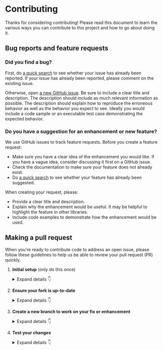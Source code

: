 # Contributing

Thanks for considering contributing! Please read this document to learn the various ways you can contribute to this project and how to go about doing it.

## Bug reports and feature requests

### Did you find a bug?

First, do [a quick search](https://github.com/comorment/ldpred2-standalone/issues) to see whether your issue has already been reported.
If your issue has already been reported, please comment on the existing issue.

Otherwise, open [a new GitHub issue](https://github.com/comorment/ldpred2-standalone/issues).  Be sure to include a clear title
and description.  The description should include as much relevant information as possible.  The description should
explain how to reproduce the erroneous behavior as well as the behavior you expect to see.  Ideally you would include a
code sample or an executable test case demonstrating the expected behavior.

### Do you have a suggestion for an enhancement or new feature?

We use GitHub issues to track feature requests. Before you create a feature request:

* Make sure you have a clear idea of the enhancement you would like. If you have a vague idea, consider discussing
it first on a GitHub issue.
* Check the documentation to make sure your feature does not already exist.
* Do [a quick search](https://github.com/comorment/ldpred2-standalone/issues) to see whether your feature has already been suggested.

When creating your request, please:

* Provide a clear title and description.
* Explain why the enhancement would be useful. It may be helpful to highlight the feature in other libraries.
* Include code examples to demonstrate how the enhancement would be used.

## Making a pull request

When you're ready to contribute code to address an open issue, please follow these guidelines to help us be able to review your pull request (PR) quickly.

1. **Initial setup** (only do this once)

    <details><summary>Expand details 👇</summary><br/>

    If you haven't already done so, please [fork](https://help.github.com/en/enterprise/2.13/user/articles/fork-a-repo) this repository on GitHub.

    Then clone your fork locally with

        git clone https://github.com/USERNAME/ldpred2-standalone.git

    or

        git clone git@github.com:USERNAME/ldpred2-standalone.git

    At this point the local clone of your fork only knows that it came from *your* repo, github.com/USERNAME/ldpred2-standalone.git, but doesn't know anything the *main* repo, [https://github.com/comorment/ldpred2-standalone.git](https://github.com/comorment/ldpred2-standalone). You can see this by running

        git remote -v

    which will output something like this:

        origin https://github.com/USERNAME/ldpred2-standalone.git (fetch)
        origin https://github.com/USERNAME/ldpred2-standalone.git (push)

    This means that your local clone can only track changes from your fork, but not from the main repo, and so you won't be able to keep your fork up-to-date with the main repo over time. Therefore you'll need to add another "remote" to your clone that points to [https://github.com/comorment/ldpred2-standalone.git](https://github.com/comorment/ldpred2-standalone). To do this, run the following:

        git remote add upstream https://github.com/comorment/ldpred2-standalone.git

    Now if you do `git remote -v` again, you'll see

        origin https://github.com/USERNAME/ldpred2-standalone.git (fetch)
        origin https://github.com/USERNAME/ldpred2-standalone.git (push)
        upstream https://github.com/comorment/ldpred2-standalone.git (fetch)
        upstream https://github.com/comorment/ldpred2-standalone.git (push)

2. **Ensure your fork is up-to-date**

    <details><summary>Expand details 👇</summary><br/>

    Once you've added an "upstream" remote pointing to [https://github.com/comorment/ldpred2-standalone.git](https://github.com/comorment/ldpred2-standalone), keeping your fork up-to-date is easy:

        git checkout main  # if not already on main
        git pull --rebase upstream main
        git push

    </details>

3. **Create a new branch to work on your fix or enhancement**

    <details><summary>Expand details 👇</summary><br/>

    Committing directly to the main branch of your fork is not recommended. It will be easier to keep your fork clean if you work on a separate branch for each contribution you intend to make.

    You can create a new branch with

        # replace BRANCH with whatever name you want to give it
        git checkout -b BRANCH
        git push -u origin BRANCH

    </details>

4. **Test your changes**

    <details><summary>Expand details 👇</summary><br/>

    Our continuous integration (CI) testing runs [a number of checks](https://github.com/comorment/ldpred2-standalone/actions) for each pull request on [GitHub Actions](https://github.com/features/actions).
    You can run most of these tests locally, which is something you should do *before* opening a PR to help speed up the review process and make it easier for us.

    And finally, please update the [CHANGELOG](https://github.com/comorment/ldpred2-standalone/blob/main/CHANGELOG.md) with notes on your contribution in the "Unreleased" section at the top.

    After all of the above checks have passed, you can now open [a new GitHub pull request](https://github.com/comorment/ldpred2-standalone/pulls).
    Make sure you have a clear description of the problem and the solution, and include a link to relevant issues.

    We look forward to reviewing your PR!

    </details>
